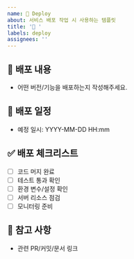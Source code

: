 ```yaml
---
name: 🚀 Deploy
about: 서비스 배포 작업 시 사용하는 템플릿
title: '🚀 '
labels: deploy
assignees: ''
---
```


## 🚀 배포 내용

- 어떤 버전/기능을 배포하는지 작성해주세요.

## 📅 배포 일정

- 예정 일시: YYYY-MM-DD HH:mm

## ✅ 배포 체크리스트

- [ ] 코드 머지 완료
- [ ] 테스트 통과 확인
- [ ] 환경 변수/설정 확인
- [ ] 서버 리소스 점검
- [ ] 모니터링 준비

## 📌 참고 사항

- 관련 PR/커밋/문서 링크
